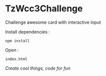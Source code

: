 # TzWcc3Challenge
Challenge awesome card with interactive input

Install dependencies :

`npm install`

Open :

`index.html`

*Create cool things, code for fun*
